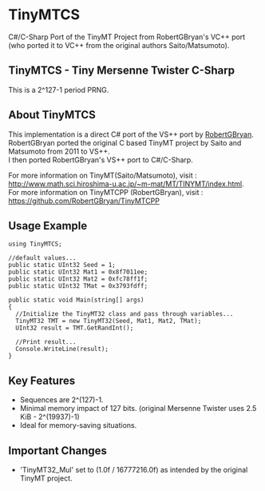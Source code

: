# TinyMTCS
C#/C-Sharp Port of the TinyMT Project from RobertGBryan's VC++ port (who ported it to VC++ from the original authors Saito/Matsumoto).

## TinyMTCS - Tiny Mersenne Twister C-Sharp
This is a 2^127-1 period PRNG.

## About TinyMTCS
This implementation is a direct C# port of the VS++ port by <a href="https://github.com/RobertGBryan">RobertGBryan</a>. <br>
RobertGBryan ported the original C based TinyMT project by Saito and Matsumoto from 2011 to VS++. <br>
I then ported RobertGBryan's VS++ port to C#/C-Sharp. <br>

For more information on TinyMT(Saito/Matsumoto), visit : <br>
<a  href="http://www.math.sci.hiroshima-u.ac.jp/~m-mat/MT/TINYMT/index.html">http://www.math.sci.hiroshima-u.ac.jp/~m-mat/MT/TINYMT/index.html</a>. <br>
For more information on TinyMTCPP (RobertGBryan), visit : <br>
<a href="https://github.com/RobertGBryan/TinyMTCPP"> https://github.com/RobertGBryan/TinyMTCPP</a> <br>

## Usage Example
```
using TinyMTCS;

//default values...
public static UInt32 Seed = 1;
public static UInt32 Mat1 = 0x8f7011ee;
public static UInt32 Mat2 = 0xfc78ff1f;
public static UInt32 TMat = 0x3793fdff;

public static void Main(string[] args)
{  
  //Initialize the TinyMT32 class and pass through variables...
  TinyMT32 TMT = new TinyMT32(Seed, Mat1, Mat2, TMat);
  UInt32 result = TMT.GetRandInt();
  
  //Print result...
  Console.WriteLine(result);
}
```

## Key Features
- Sequences are 2^(127)-1.
- Minimal memory impact of 127 bits. (original Mersenne Twister uses 2.5 KiB - 2^(19937)-1)
- Ideal for memory-saving situations.

## Important Changes
- 'TinyMT32_Mul' set to (1.0f / 16777216.0f) as intended by the original TinyMT project.
